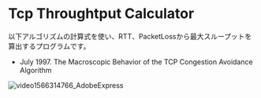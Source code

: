 # Tcp Throughtput Calculator
以下アルゴリズムの計算式を使い、RTT、PacketLossから最大スループットを算出するプログラムです。  

 - July 1997. The Macroscopic Behavior of the TCP Congestion Avoidance Algorithm


![video1566314766_AdobeExpress](https://user-images.githubusercontent.com/67679613/190882284-578c5deb-9d67-410c-b2dd-fd6ba4be5afc.gif)
